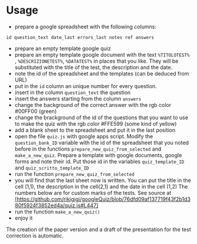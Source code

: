 # Usage

 - prepare a google spreadsheet with the following columns:

```
id question_text date_last errors_last notes ref answers				
```
 - prepare an empty template google quiz
 - prepare an empty template google document with the text `%TITOLOTEST%` , `%DESCRIZIONETEST%`, `%DATATEST%` in places that you like. They will be substituted with the title of the test, the description and the date.
 -  note the id of the spreadsheet and the templates (can be deduced from URL)
 - put in the `id` column an unique number for every question.
 - insert in the column `question_text` the question
 - insert the answers starting from the column `answers`
 - change the background of the correct answer with the rgb color #00FF00 (green)
 - change the brackground of the id of the questions that you want to use to make the quiz with the rgb color #FFE599 (some kind of yellow)
 - add a blank sheet to the spreadsheet and put it in the last position
 - open the file `quiz.js` with google apps script. Modify the `question_bank_ID` variable with the id of the spreadsheet that you noted before in the functions `prepare_new_quiz_from_selected` and `make_a_new_quiz`. Prepare a template with google documents, google forms and note their id. Put those id in the variables `quiz_template_ID` and `quiz_scritto_template_ID`
 - run the function `prepare_new_quiz_from_selected`
 - you will find that the last sheet now is written. You can put the title in the cell (1,1), the description in the cell(2,1) and the date in the cell (1,2)
   The numbers below are for custom marks of the tests. See source at [https://github.com/rikigigi/googleQuiz/blob/76dfd09af137719f43f2b1d380f5924f3852ed4a/quiz.js#L447]
 - run the function `make_a_new_quiz()`
 - enjoy it

The creation of the paper version and a draft of the presentation for the test correction is automatic.
